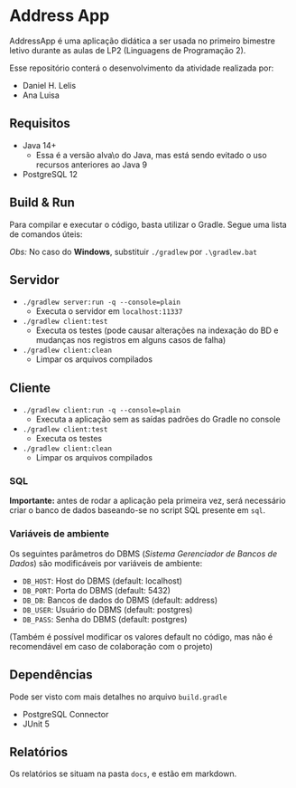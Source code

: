 # Address App

AddressApp é uma aplicação didática a ser usada no primeiro bimestre letivo durante as aulas de LP2 (Linguagens de Programação 2).

Esse repositório conterá o desenvolvimento da atividade realizada por:

- Daniel H. Lelis
- Ana Luisa

## Requisitos

- Java 14+
  - Essa é a versão alva\o do Java, mas está sendo evitado o uso recursos anteriores ao Java 9
- PostgreSQL 12

## Build & Run

Para compilar e executar o código, basta utilizar o Gradle. Segue uma lista de comandos úteis:

_Obs:_ No caso do **Windows**, substituir `./gradlew` por `.\gradlew.bat`

## Servidor

- `./gradlew server:run -q --console=plain`
  - Executa o servidor em `localhost:11337`
- `./gradlew client:test`
  - Executa os testes (pode causar alterações na indexação do BD e mudanças nos registros em alguns casos de falha)
- `./gradlew client:clean`
  - Limpar os arquivos compilados

## Cliente

- `./gradlew client:run -q --console=plain`
  - Executa a aplicação sem as saídas padrões do Gradle no console
- `./gradlew client:test`
  - Executa os testes
- `./gradlew client:clean`
  - Limpar os arquivos compilados
  
### SQL

**Importante:** antes de rodar a aplicação pela primeira vez, será necessário criar o banco de dados baseando-se no script SQL presente em `sql`.

### Variáveis de ambiente

Os seguintes parâmetros do DBMS (_Sistema Gerenciador de Bancos de Dados_) são modificáveis por variáveis de ambiente:

- `DB_HOST`: Host do DBMS (default: localhost)
- `DB_PORT`: Porta do DBMS (default: 5432)
- `DB_DB`: Bancos de dados do DBMS (default: address)
- `DB_USER`: Usuário do DBMS (default: postgres)
- `DB_PASS`: Senha do DBMS (default: postgres)

(Também é possível modificar os valores default no código, mas não é recomendável em caso de colaboração com o projeto)

## Dependências

Pode ser visto com mais detalhes no arquivo `build.gradle`

- PostgreSQL Connector
- JUnit 5

## Relatórios

Os relatórios se situam na pasta `docs`, e estão em markdown.

